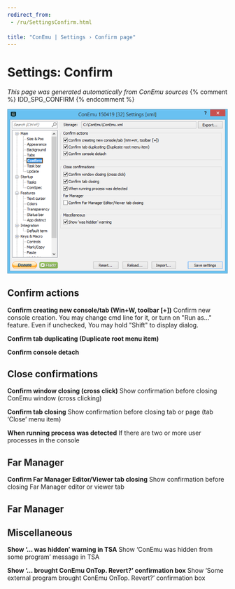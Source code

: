 ```yaml
---
redirect_from:
 - /ru/SettingsConfirm.html

title: "ConEmu | Settings › Confirm page"
---
```


# Settings: Confirm

*This page was generated automatically from ConEmu sources*
{% comment %} IDD_SPG_CONFIRM {% endcomment %}

![ConEmu Settings: Confirm](/img/Settings-Confirm.png)



## Confirm actions

**Confirm creating new console/tab (Win+W, toolbar [+])** Confirm new console creation. You may change cmd line for it, or turn on "Run as..." feature. Even if unchecked, You may hold "Shift" to display dialog.

**Confirm tab duplicating (Duplicate root menu item)** 

**Confirm console detach** 



## Close confirmations

**Confirm window closing (cross click)** Show confirmation before closing ConEmu window (cross clicking)

**Confirm tab closing** Show confirmation before closing tab or page (tab ‘Close’ menu item)

**When running process was detected** If there are two or more user processes in the console

## Far Manager

**Confirm Far Manager Editor/Viewer tab closing** Show confirmation before closing Far Manager editor or viewer tab





## Far Manager





## Miscellaneous

**Show ‘... was hidden’ warning in TSA** Show ‘ConEmu was hidden from some program’ message in TSA

**Show ‘... brought ConEmu OnTop. Revert?’ confirmation box** Show ‘Some external program brought ConEmu OnTop. Revert?’ confirmation box



